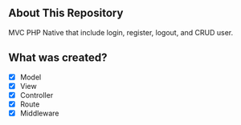 ## About This Repository
MVC PHP Native that include login, register, logout, and CRUD user.

## What was created?
- [x] Model
- [x] View
- [x] Controller
- [x] Route
- [x] Middleware
